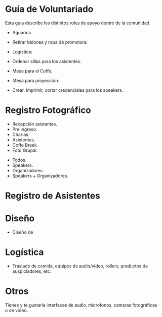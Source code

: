 # Guía de Voluntariado

Esta guía describe los distintos roles de apoyo dentro de la comunidad.




+ Aguarica
- Retirar bidones y ropa de promotora.
- Logística:
- Ordenar sillas para los asistentes.
- Mesa para el Coffe.
- Mesa para proyección.

- Crear, imprimir, cortar credenciales para los speakers.

# Registro Fotográfico
+ Recepción asistentes.
+ Pre ingreso.
+ Charlas.
+ Asistentes.
+ Coffe Break.
+ Foto Grupal: 
- Todos.
- Speakers.
- Organizadores.
- Speakers + Organizadores.

# Registro de Asistentes

# Diseño

+ Diseño de 

# Logística
+ Traslado de comida, equipos de audio/video, rollers, productos de auspiciadores, etc.

# Otros

Tienes y te gustaría interfaces de audio, microfonos, camaras fotográficas o de video.